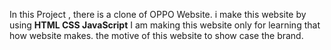 In this Project , there is a clone of OPPO Website.
i make this website by using <b>HTML CSS JavaScript</b>
I am making this website only for learning that how website makes.
the motive of this website to show case the brand.
